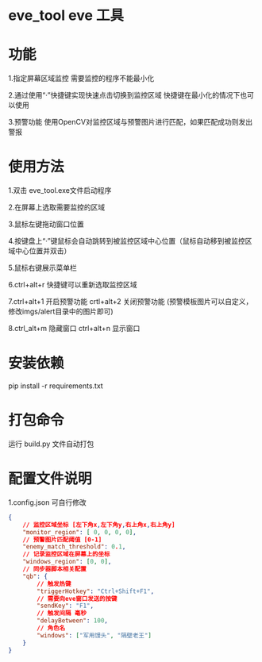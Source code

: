 # eve_tool eve 工具

# 功能

1.指定屏幕区域监控
需要监控的程序不能最小化

2.通过使用“·”快捷键实现快速点击切换到监控区域
快捷键在最小化的情况下也可以使用

3.预警功能
使用OpenCV对监控区域与预警图片进行匹配，如果匹配成功则发出警报

# 使用方法
1.双击 eve_tool.exe文件启动程序

2.在屏幕上选取需要监控的区域

3.鼠标左键拖动窗口位置

4.按键盘上“·”键鼠标会自动跳转到被监控区域中心位置（鼠标自动移到被监控区域中心位置并双击）

5.鼠标右键展示菜单栏

6.ctrl+alt+r 快捷键可以重新选取监控区域

7.ctrl+alt+1 开启预警功能 crtl+alt+2 关闭预警功能 (预警模板图片可以自定义，修改imgs/alert目录中的图片即可)

8.ctrl_alt+m 隐藏窗口 ctrl+alt+n 显示窗口

# 安装依赖

pip install -r requirements.txt

# 打包命令

运行 build.py 文件自动打包

# 配置文件说明
1.config.json 可自行修改
```json
{
    // 监控区域坐标 [左下角x,左下角y,右上角x,右上角y]
    "monitor_region": [ 0, 0, 0, 0],
    // 预警图片匹配阈值 [0-1] 
    "enemy_match_threshold": 0.1,
    // 记录监控区域在屏幕上的坐标
    "windows_region": [0, 0],
    // 同步器脚本相关配置
    "qb": {
        // 触发热键
        "triggerHotkey": "Ctrl+Shift+F1",
        // 需要向eve窗口发送的按键
        "sendKey": "F1",
        // 触发间隔 毫秒
        "delayBetween": 100,
        // 角色名
        "windows": ["军用馒头", "隔壁老王"]
    }
}
```